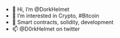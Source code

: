 - 👋 Hi, I’m @DorkHelmet
- 👀 I’m interested in Crypto, #Bitcoin
- 🌱 Smart contracts, solidity, development
- 📫 @D0rkHelmet on twitter

